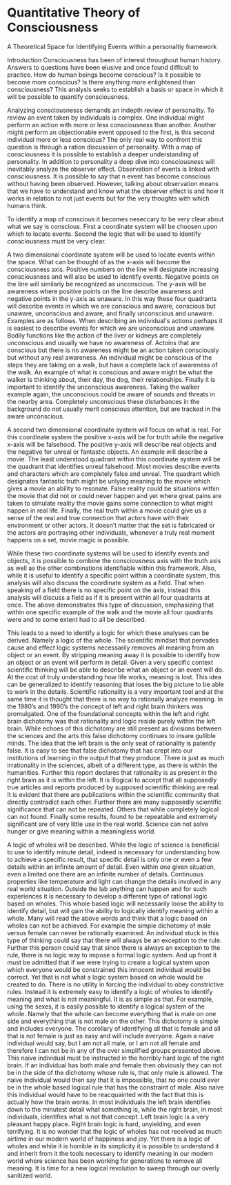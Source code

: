 # Quantitative Theory of Consciousness
A Theoretical Space for Identifying Events within a personaltiy framework 

Introduction
Consciousness has been of interest throughout human history. Answers to questions have been elusive and once found difficult to practice. How do human beings become conscious? Is it possible to become more conscious? Is there anything more enlightened than consciousness? This analysis seeks to establish a basis or space in which it will be possible to quantify consciousness.

Analyzing consciousnesss demands an indepth review of personality. To review an event taken by individuals is complex. One individual might perform an action with more or less consciousness than another. Another might perform an objectionable event opposed to the first, is this second individual more or less conscious? The only real way to confront this question is through a ration discussion of personality. With a map of consciousness it is possible to establish a deeper understanding of personality. In addition to personality a deep dive into consciousness will inevitably analyze the observer effect. Observation of events is linked with consciousness. It is possible to say that n event has become conscious without having been observed. However, talking about observation means that we have to understand and know what the observer effect is and how it works in relation to not just events but for the very thoughts with which humans think. 

To identify a map of conscious it becomes neseccary to be very clear about what we say is conscious. First a coordinate system will be choosen upon which to locate events. Second the logic that will be used to identify consciousness must be very clear. 

A two dimensional coordinate system will be used to locate events within the space. What can be thought of as the x-axis will become the consciousness axis. Positive numbers on the line will designate increasing consciousness and will also be used to identify events. Negative points on the line will similarly be recognized as unconscious. The y-axis will be awareness where positive points on the line describe awareness and negative points in the y-axis as unaware. In this way these four quadrants will describe events in which we are conscious and aware, conscious but unaware, unconscious and aware, and finally unconscious and unaware. Examples are as follows. When describing an individual's actions perhaps it is easiest to describe events for which we are unconscious and unaware. Bodily functions like the action of the liver or kidneys are completely unconscious and usually we have no awareness of. Actoins that are conscious but there is no awareness might be an action taken consciously but without any real awareness. An individual might be conscious of the steps they are taking on a walk, but have a complete lack of awareness of the walk. An example of what is conscious and aware might be what the walker is thinking about, their day, the dog, their relationships. Finally it is important to identify the unconscious awareness. Taking the walker example again, the unconscious could be aware of sounds and threats in the nearby area. Completely unconscious these disturbances in the background do not usually merit conscious attention, but are tracked in the aware unconscious.

A second two dimensional coordinate system will focus on what is real. For this coordinate system the positive x-axis will be for truth while the negative x-axis will be falsehood. The positive y-axis will describe real objects and the negative for unreal or fantastic objects. An example will describe a movie. The least understood quadrant within this coordinate system will be the quadrant that identifies unreal falsehood. Most movies describe events and characters which are completely false and unreal. The quadrant which designates fantastic truth might be unlying meaning to the movie which gives a movie an ability to resonate. False reality could be situations within the movie that did not or could never happen and yet where great pains are taken to simulate reality the movie gains some connection to what might happen in real life. Finally, the real truth within a movie could give us a sense of the real and true connection that actors have with their environment or other actors. It doesn’t matter that the set is fabricated or the actors are portraying other individuals, whenever a truly real moment happens on a set, movie magic is possible.

While these two coordinate systems will be used to identify events and objects, it is possible to combine the consciousness axis with the truth axis as well as the other combinations identifiable within this framework. Also, while it is useful to identify a specific point within a coordinate system, this analysis will also discuss the coordinate system as a field. That when speaking of a field there is no specific point on the axis, instead this analysis will discuss a field as if it is present within all four quadrants at once. The above demonstrates this type of discussion, emphasizing that within one specific example of the walk and the movie all four quadrants were and to some extent had to all be described.

This leads to a need to identify a logic for which these analyses can be derived. Namely a logic of the whole. The scientific mindset that pervades cause and effect logic systems necessarily removes all meaning from an object or an event. By stripping meaning away it is possible to identify how an object or an event will perform in detail. Given a very specific context scientific thinking will be able to describe what an object or an event will do. At the cost of truly understanding how life works, meaning is lost. This idea can be generalized to identify reasoning that loses the big picture to be able to work in the details. Scientific rationality is a very important tool and at the same time it is thought that there is no way to rationally analyze meaning. In the 1980’s and 1990’s the concept of left and right brain thinkers was promulgated. One of the foundational concepts within the left and right brain dichotomy was that rationality and logic reside purely within the left brain. While echoes of this dichotomy are still present as divisions between the sciences and the arts this false dichotomy continues to insare gullible minds. The idea that the left brain is the only seat of rationality is patently false. It is easy to see that false dichotomy that has crept into our institutions of learning in the output that they produce. There is just as much irrationality in the sciences, albeit of a different type, as there is within the humanities. Further this report declares that rationality is as present in the right brain as it is within the left. It is illogical to accept that all supposedly true articles and reports produced by supposed scientific thinking are real. It is evident that there are publications within the scientific community that directly contradict each other. Further there are many supposedly scientific significance that can not be repeated. Others that while completely logical can not found. Finally some results, found to be repeatable and extremely significant are of very little use in the real world. Science can not solve hunger or give meaning within a meaningless world. 

A logic of wholes will be described. While the logic of science is beneficial to use to identify minute detail, indeed is necessary for understanding how to achieve a specific result, that specific detail is only one or even a few details within an infinite amount of detail. Even within one given situation, even a limited one there are an infinite number of details. Continuous properties like temperature and light can change the details involved in any real world situation. Outside the lab anything can happen and for such experiences it is necessary to develop a different type of rational logic based on wholes. This whole based logic will necessarily loose the ability to identify detail, but will gain the ability to logically identify meaning within a whole. Many will read the above words and think that a logic based on wholes can not be achieved. For example the simple dichotomy of male versus female can never be rationally examined. An individual stuck in this type of thinking could say that there will always be an exception to the rule. Further this person could say that since there is always an exception to the rule, there is no logic way to impose a formal logic system. And up front it must be admitted that if we were trying to create a logical system upon which everyone would be constrained this innocent individual would be correct. Yet that is not what a logic system based on whole would be created to do. There is no utility in forcing the individual to obey constrictive rules. Instead it is extremely easy to identify a logic of wholes to identify meaning and what is not meaningful. It is as simple as that. For example, using the sexes, it is easily possible to identify a logical system of the whole. Namely that the whole can become everything that is male on one side and everything that is not male on the other. This dichotomy is simple and includes everyone. The corollary of identifying all that is female and all that is not female is just as easy and will include everyone. Again a naive individual would say, but I am not all male, or I am not all female and therefore I can not be in any of the over simplified groups presented above. This naive individual must be instructed in the horribly hard logic of the right brain. If an individual has both male and female then obviously they can not be in the side of the dichotomy whose rule is, that only male is allowed. The naive individual would then say that it is impossible, that no one could ever be in the whole based logical rule that has the constraint of male. Also naive this individual would have to be reacquainted with the fact that this is actually how the brain works. In most individuals the left brain identifies down to the minutest detail what something is, while the right brain, in most individuals, identifies what is not that concept. Left brain logic is a very pleasant happy place. Right brain logic is hard, unyielding, and even terrifying. It is no wonder that the logic of wholes has not received as much airtime in our modern world of happiness and joy. Yet there is a logic of wholes and while it is horrible in its simplicity it is possible to understand it and inherit from it the tools necessary to identify meaning in our modern world where science has been working for generations to remove all meaning. It is time for a new logical revolution to sweep through our overly sanitized world.
